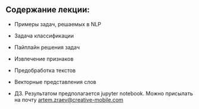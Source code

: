 ## Содержание лекции:
* Примеры задач, решаемых в NLP
* Задача классификации
* Пайплайн решения задач
* Извлечение признаков
* Предобработка текстов
* Векторные представления слов

* ДЗ. Результатом предполагается jupyter notebook. Можно присылать на почту artem.zraev@creative-mobile.com 
